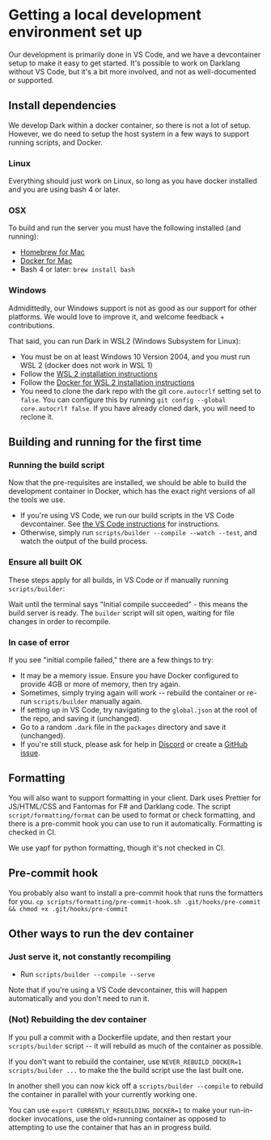 # Getting a local development environment set up

Our development is primarily done in VS Code, and we have a devcontainer setup to
make it easy to get started. It's possible to work on Darklang without VS Code,
but it's a bit more involved, and not as well-documented or supported.

## Install dependencies

We develop Dark within a docker container, so there is not a lot of setup.
However, we do need to setup the host system in a few ways to support running
scripts, and Docker.

### Linux

Everything should just work on Linux, so long as you have docker installed and
you are using bash 4 or later.

### OSX

To build and run the server you must have the following installed (and running):

- [Homebrew for Mac](https://brew.sh/)
- [Docker for Mac](https://docs.docker.com/docker-for-mac/install/)
- Bash 4 or later: `brew install bash`

### Windows

Admidittedly, our Windows support is not as good as our support for other
platforms. We would love to improve it, and welcome feedback + contributions.

That said, you can run Dark in WSL2 (Windows Subsystem for Linux):

- You must be on at least Windows 10 Version 2004, and you must run WSL 2
  (docker does not work in WSL 1)
- Follow the [WSL 2 installation
  instructions](https://docs.microsoft.com/en-us/windows/wsl/install-win10#update-to-wsl-2)
- Follow the [Docker for WSL 2 installation
  instructions](https://docs.docker.com/docker-for-windows/wsl)
- You need to clone the dark repo with the git `core.autocrlf` setting set to
  `false`. You can configure this by running `git config --global core.autocrlf false`.
  If you have already cloned dark, you will need to reclone it.

## Building and running for the first time

### Running the build script

Now that the pre-requisites are installed, we should be able to build the
development container in Docker, which has the exact right versions of all the
tools we use.

- If you're using VS Code, we run our build scripts in the VS Code devcontainer. See
  [the VS Code instructions](vscode-setup.md) for instructions.
- Otherwise, simply run `scripts/builder --compile --watch --test`,
  and watch the output of the build process.

### Ensure all built OK

These steps apply for all builds, in VS Code or if manually running `scripts/builder`:

Wait until the terminal says "Initial compile succeeded" - this means the build
server is ready. The `builder` script will sit open, waiting for file changes in
order to recompile.

### In case of error

If you see "initial compile failed," there are a few things to try:

- It may be a memory issue. Ensure you have Docker configured to provide 4GB or
  more of memory, then try again.
- Sometimes, simply trying again will work
  -- rebuild the container or re-run `scripts/builder` manually again.
- If setting up in VS Code, try navigating to the `global.json` at the root of the
  repo, and saving it (unchanged).
- Go to a random `.dark` file in the `packages` directory and save it (unchanged).
- If you're still stuck, please ask for help in [Discord](https://darklang.com/discord-invite) or create a [GitHub issue](https://github.com/darklang/dark/issues).

## Formatting

You will also want to support formatting in your client. Dark uses Prettier for
JS/HTML/CSS and Fantomas for F# and Darklang code. The script
`script/formatting/format` can be used to format or check formatting, and there is a
pre-commit hook you can use to run it automatically. Formatting is checked in CI.

We use yapf for python formatting, though it's not checked in CI.

## Pre-commit hook

You probably also want to install a pre-commit hook that runs the formatters for
you.
`cp scripts/formatting/pre-commit-hook.sh .git/hooks/pre-commit && chmod +x .git/hooks/pre-commit`

## Other ways to run the dev container

### Just serve it, not constantly recompiling

- Run `scripts/builder --compile --serve`

Note that if you're using a VS Code devcontainer, this will happen automatically and
you don't need to run it.

### (Not) Rebuilding the dev container

If you pull a commit with a Dockerfile update, and then restart your
`scripts/builder` script -- it will rebuild as much of the container as possible.

If you don't want to rebuild the container, use `NEVER_REBUILD_DOCKER=1 scripts/builder ...`
to make the the build script use the last built one.

In another shell you can now kick off a `scripts/builder --compile` to rebuild the container
in parallel with your currently working one.

You can use `export CURRENTLY_REBUILDING_DOCKER=1` to make your run-in-docker
invocations, use the old+running container as opposed to attempting to use the
container that has an in progress build.
